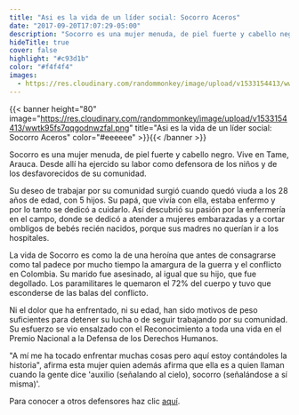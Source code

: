 ```yaml
---
title: "Asi es la vida de un líder social: Socorro Aceros"
date: "2017-09-20T17:07:29-05:00"
description: "Socorro es una mujer menuda, de piel fuerte y cabello negro. Vive en Tame, Arauca. Desde allí ha ejercido su labor como defensora de los niños y de los desfavorecidos de su comunidad."
hideTitle: true
cover: false
highlight: "#c93d1b"
color: "#f4f4f4"
images:
  - https://res.cloudinary.com/randommonkey/image/upload/v1533154413/wwtk95fs7qqgodnwzfal.png
---
```


{{< banner height="80" image="https://res.cloudinary.com/randommonkey/image/upload/v1533154413/wwtk95fs7qqgodnwzfal.png" title="Asi es la vida de un líder social: Socorro Aceros" color="#eeeeee" >}}{{< /banner >}}

Socorro es una mujer menuda, de piel fuerte y cabello negro. Vive en Tame, Arauca. Desde allí ha ejercido su labor como defensora de los niños y de los desfavorecidos de su comunidad.

Su deseo de trabajar por su comunidad surgió cuando quedó viuda a los 28 años de edad, con 5 hijos. Su papá, que vivía con ella, estaba enfermo y por lo tanto se dedicó a cuidarlo. Así descubrió su pasión por la enfermería en el campo, donde se dedicó a atender a mujeres embarazadas y a cortar ombligos de bebés recién nacidos, porque sus madres no querían ir a los hospitales.

La vida de Socorro es como la de una heroína que antes de consagrarse como tal padece por mucho tiempo la amargura de la guerra y el conflicto en Colombia. Su marido fue asesinado, al igual que su hijo, que fue degollado. Los paramilitares le quemaron el 72% del cuerpo y tuvo que esconderse de las balas del conflicto.

Ni el dolor que ha enfrentado, ni su edad, han sido motivos de peso suficientes para detener su lucha o de seguir trabajando por su comunidad. Su esfuerzo se vio ensalzado con el Reconocimiento a toda una vida en el Premio Nacional a la Defensa de los Derechos Humanos.

"A mí me ha tocado enfrentar muchas cosas pero aquí estoy contándoles la historia", afirma esta mujer quien además afirma que ella es a quien llaman cuando la gente dice 'auxilio (señalando al cielo), socorro (señalándose a sí misma)'.

Para conocer a otros defensores haz clic [aquí](/lideres-sociales/posts/cuatro-lideres-sociales-son-reconocidos-por-su-labor-en-colombia).
